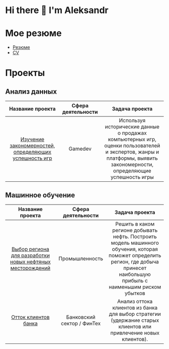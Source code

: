# Hi there 👋 I'm Aleksandr

# Мое резюме
 - [Резюме](https://drive.google.com/file/d/1iNhB9f_s_TuJtCkaYpEkD9iaI4csfmyR/view?usp=sharing)
 - [CV](https://drive.google.com/file/d/1wRbrb_KJfpuuQOOASDUX3I5g2iQ36_OC/view?usp=sharing)
# Проекты
## Анализ данных

| Название проекта                                      | Сфера деятельности       | Задача проекта               |
|:-----------------------------------------------------:|:------------------------:|:---------------------------: |
|[Изучение закономерностей, определяющих успешность игр](https://github.com/Billibonk/the_pattern_of_successful_games) | Gamedev  | Используя исторические данные о продажах компьютерных игр, оценки пользователей и экспертов, жанры и платформы, выявить закономерности, определяющие успешность игры |

## Машинное обучение

| Название проекта                                      | Сфера деятельности        | Задача проекта              |
|:-----------------------------------------------------:| :------------------------:|:---------------------------:|
|[Выбор региона для разработки новых нефтяных месторождений](https://github.com/Billibonk/new_oil_fields)| Промышленность | Решить в каком регионе добывать нефть. Построить модель машинного обучения, которая поможет определить регион, где добыча принесет наибольшую прибыль с наименьшим риском убытков |
|[Отток клиентов банка](https://github.com/Billibonk/outflow_of_bank_customers)                                  | Банковский сектор / ФинТех|Анализ оттока клиентов из банка для выбор стратегии (удержание старых клиентов или привлечение новых клиентов).|
